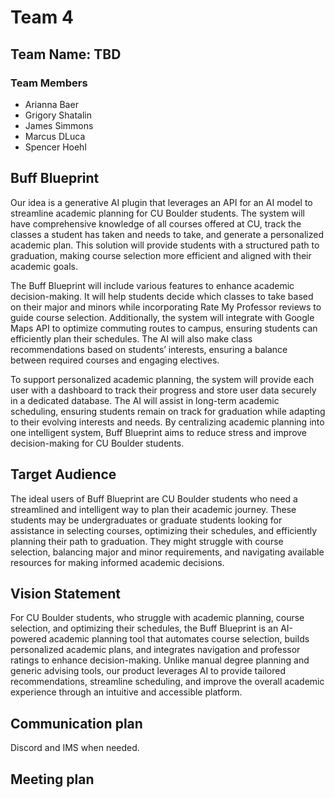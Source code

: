 # Team 4

## Team Name: TBD

### Team Members
- Arianna Baer  
- Grigory Shatalin  
- James Simmons  
- Marcus DLuca  
- Spencer Hoehl  

## Buff Blueprint

Our idea is a generative AI plugin that leverages an API for an AI model to streamline academic planning for CU Boulder students. The system will have comprehensive knowledge of all courses offered at CU, track the classes a student has taken and needs to take, and generate a personalized academic plan. This solution will provide students with a structured path to graduation, making course selection more efficient and aligned with their academic goals.

The Buff Blueprint will include various features to enhance academic decision-making. It will help students decide which classes to take based on their major and minors while incorporating Rate My Professor reviews to guide course selection. Additionally, the system will integrate with Google Maps API to optimize commuting routes to campus, ensuring students can efficiently plan their schedules. The AI will also make class recommendations based on students’ interests, ensuring a balance between required courses and engaging electives.

To support personalized academic planning, the system will provide each user with a dashboard to track their progress and store user data securely in a dedicated database. The AI will assist in long-term academic scheduling, ensuring students remain on track for graduation while adapting to their evolving interests and needs. By centralizing academic planning into one intelligent system, Buff Blueprint aims to reduce stress and improve decision-making for CU Boulder students.

## Target Audience
The ideal users of Buff Blueprint are CU Boulder students who need a streamlined and intelligent way to plan their academic journey. These students may be undergraduates or graduate students looking for assistance in selecting courses, optimizing their schedules, and efficiently planning their path to graduation. They might struggle with course selection, balancing major and minor requirements, and navigating available resources for making informed academic decisions.

## Vision Statement
For CU Boulder students, who struggle with academic planning, course selection, and optimizing their schedules, the Buff Blueprint is an AI-powered academic planning tool that automates course selection, builds personalized academic plans, and integrates navigation and professor ratings to enhance decision-making. Unlike manual degree planning and generic advising tools, our product leverages AI to provide tailored recommendations, streamline scheduling, and improve the overall academic experience through an intuitive and accessible platform.

## Communication plan
Discord and IMS when needed.

## Meeting plan
